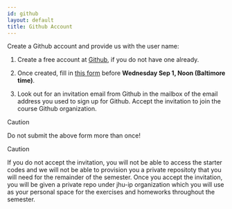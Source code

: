 ```yaml
---
id: github
layout: default
title: Github Account
---
```


Create a Github account and provide us with the user name:

1. Create a free account at <a href="https://github.com/join">Github</a>, if you do not have one already.

2. Once created, fill in <a href="https://docs.google.com/forms/d/1EIZ324B6MTT5MxPhhSVyQ-JcRixtU7fRC3c635zeU6s/" target="_blank">this form</a> before **Wednesday Sep 1, Noon (Baltimore time)**. 

3. Look out for an invitation email from Github in the mailbox of the email address you used to sign up for Github. Accept the invitation to join the course Github organization.

<div class='admonition caution'>
<div class='title'>Caution</div>
<div class='content'>
<p>Do not submit the above form more than once!</p>
</div>
</div>

<div class='admonition caution'>
<div class='title'>Caution</div>
<div class='content'>
<p>If you do not accept the invitation, you will not be able to access the starter codes and we will not be able to provision you a private repositoty that you will need for the remainder of the semester. Once you accept the invitation, you will be given a private repo under jhu-ip organization which you will use as your personal space for the exercises and homeworks throughout the semester.</p>
</div>
</div>

<!-- What's below is just some tests of styling of admonitions -->

<!--
<div class='admonition note'>
<div class='title'>Note</div>
<div class='content'>
<p>This is a note, yo. Take heed.</p>
</div>
</div>

<div class='admonition tip'>
  <div class='title'>Tip</div>
  <div class='content'>
   <p>This is a sweet tip, yo.</p>
  </div>
</div>

<div class='admonition info'>
  <div class='title'>Info</div>
  <div class='content'>
   <p>This is some sweet info, yo.</p>
  </div>
</div>

<div class='admonition danger'>
  <div class='title'>Danger</div>
  <div class='content'>
   <p>Whoa, be careful, dude.</p>
  </div>
</div>
-->
